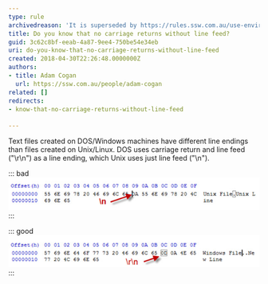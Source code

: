 ```yaml
---
type: rule
archivedreason: 'It is superseded by https://rules.ssw.com.au/use-environment-newline-to-make-a-new-line-in-your-string '
title: Do you know that no carriage returns without line feed?
guid: 3c62c8bf-eeab-4a87-9ee4-750be54e34eb
uri: do-you-know-that-no-carriage-returns-without-line-feed
created: 2018-04-30T22:26:48.0000000Z
authors:
- title: Adam Cogan
  url: https://ssw.com.au/people/adam-cogan
related: []
redirects:
- know-that-no-carriage-returns-without-line-feed

---
```


Text files created on DOS/Windows machines have different line endings than files created on Unix/Linux. DOS uses carriage return and line feed ("\r\n") as a line ending, which Unix uses just line feed ("\n").


<!--endintro-->

::: bad  
![Figure: Bad example](carriage-bad.jpg)  
:::

::: good  
![Figure: Good example](carriage-good.jpg)  
:::
